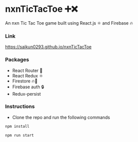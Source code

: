 # nxnTicTacToe ➕❌

An nxn Tic Tac Toe game built using React.js ⚛ and Firebase 🔥

### Link

https://saikun0293.github.io/nxnTicTacToe

### Packages

- React Router 📶
- React Redux ⚛
- Firestore 🔥🏬
- Firebase auth 🔒
- Redux-persist

### Instructions

- Clone the repo and run the following commands

```jsx
npm install
```

```jsx
npm run start
```
